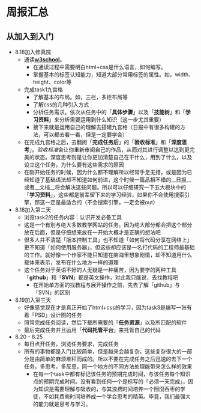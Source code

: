# 周报汇总
## 从加入到入门
- 8.18加入修真院
  - 通读[__w3school__](http://www.w3school.com.cn/)。
    - 在通读过程中需要明白html+css是什么语言，如何编写。
    - 掌握基本的标签认知能力，知道大部分常用标签的属性。如，width、height、color等
  - 完成task1九宫格
    - 了解基本的布局。如，三栏，多栏布局等
    - 了解css的几种引入方式
    - 分析任务需求。依次从任务中的「__具体步骤__」以及「__技能树__」和「__学习资料__」来分析需要运用到什么知识（这一步尤其重要）
    - 接下来就是运用自己的理解去搭建九宫格（日报中有很多构建的方法，可以都去看一看，但是一定要学会）
  - 在完成九宫格之后，去翻阅「__完成任务后__」的「__验收标准__」和「__深度思考__」。*验收标准*会让你重新审阅自己的作品，从而对其进行调整以达到更完美的状态。深度思考则是让你更加清楚自己在干什么，用到了什么，以及设立这个任务，为什么要有这些需求的原因
  - 在刚开始任务的时候，因为什么都不理解所以经常手足无措，或是因为已经知道了基础语法却不知道如何前进，这个时候一篇品相不错的__日报__或者__文档__将会解决这些问题。所以可以仔细研究一下五大板块中的「__学习资料__」，这些都是前辈留下来的学习经验，如果你不会使用搜索引擎，那这一定是最适合的（不会搜索引擎，一定会被out）
- 8.18加入第二天
  - 浏览task2的任务内容：认识开发必备工具
  - 这是一个有别与绝大多数教学网站的任务。因为绝大部分都会把这个部分放在后面，但是仔细想来放在一开始大概才是正确的想法吧
  - 很多人并不清楚「版本控制工具」也不知道「如何将代码分享在网络上」更不知道「如何使用服务器」，但这些却应该是一名打代码的工程师最基础的工作。就好像一个作家不能只知道在脑海里想象剧情，却不知道用什么载体来表示，发布在什么地方一样的道理
  - 这个任务对于英语不好的人无疑是一种痛苦，因为要学的两种工具「__github__」和「__SVN__」都是英文操作，对此我只能说，去找教程吧
    - 在开始单方面的找教程与展开操作之前，先去了解「github」与「SVN」的区别
- 8.19加入第三天
  - 好像感觉现在才是真正开始了html+css的学习，因为task3是编写一张有着「PSD」设计图的任务
  - 照常完成任务阅读，然后下载所需要的「__任务资源__」以及所匹配的软件
  - 最后完成任务并且运用「__代码托管平台__」来托管自己的代码
- 8.20 - 8.25
  - 每日点开任务，浏览任务要求，完成任务
  - 所有的事物都是入门比较简单，但是越来会越复杂。这些复杂很大的一部分是由简单的麻烦堆积而成的。所以不要在完成任务之后迅速的去下一个任务，多思考，多反思，同一个地方的不同方法处理能带来怎么样的效果
    - 在每一个task中都有标记该任务的预期完成时间，与该任务每个知识点的预期完成时间。没有看到任何一个是标写的「必须一天完成」，因为知识是需要理解与吸收的，与其浪费时间培养一个囫囵吞枣的学徒，不如耗费些时间培养成一个学会思考的精英。毕竟，我们最强大的能力就是思考与学习。
